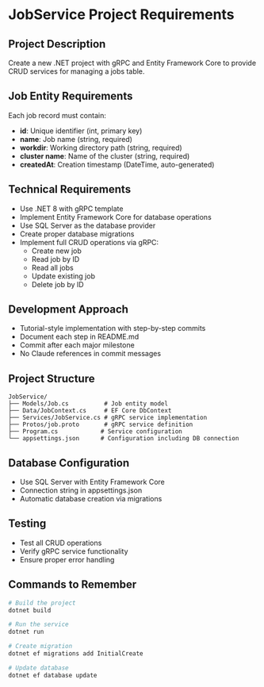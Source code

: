 # JobService Project Requirements

## Project Description
Create a new .NET project with gRPC and Entity Framework Core to provide CRUD services for managing a jobs table.

## Job Entity Requirements
Each job record must contain:
- **id**: Unique identifier (int, primary key)
- **name**: Job name (string, required)
- **workdir**: Working directory path (string, required)
- **cluster name**: Name of the cluster (string, required)
- **createdAt**: Creation timestamp (DateTime, auto-generated)

## Technical Requirements
- Use .NET 8 with gRPC template
- Implement Entity Framework Core for database operations
- Use SQL Server as the database provider
- Create proper database migrations
- Implement full CRUD operations via gRPC:
  - Create new job
  - Read job by ID
  - Read all jobs
  - Update existing job
  - Delete job by ID

## Development Approach
- Tutorial-style implementation with step-by-step commits
- Document each step in README.md
- Commit after each major milestone
- No Claude references in commit messages

## Project Structure
```
JobService/
├── Models/Job.cs          # Job entity model
├── Data/JobContext.cs     # EF Core DbContext
├── Services/JobService.cs # gRPC service implementation
├── Protos/job.proto       # gRPC service definition
├── Program.cs            # Service configuration
└── appsettings.json      # Configuration including DB connection
```

## Database Configuration
- Use SQL Server with Entity Framework Core
- Connection string in appsettings.json
- Automatic database creation via migrations

## Testing
- Test all CRUD operations
- Verify gRPC service functionality
- Ensure proper error handling

## Commands to Remember
```bash
# Build the project
dotnet build

# Run the service
dotnet run

# Create migration
dotnet ef migrations add InitialCreate

# Update database
dotnet ef database update
```